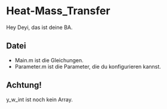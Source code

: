 # Heat-Mass_Transfer
Hey Deyi, das ist deine BA.
## Datei
- Main.m ist die Gleichungen.
- Parameter.m ist die Parameter, die du konfigurieren kannst.
## Achtung!
y_w_int ist noch kein Array.